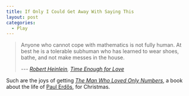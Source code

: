 ```yaml
---
title: If Only I Could Get Away With Saying This
layout: post
categories:
  - Play
---
```

> Anyone who cannot cope with mathematics is not fully human. At best he is a tolerable subhuman who has learned to wear shoes, bathe, and not make messes in the house.
>
> --- <cite>[Robert Heinlein](http://en.wikipedia.org/wiki/Robert_A._Heinlein), [_Time Enough for Love_](http://en.wikipedia.org/wiki/Time_Enough_for_Love)</cite>

Such are the joys of getting [_The Man Who Loved Only Numbers_](http://en.wikipedia.org/wiki/The_Man_Who_Loved_Only_Numbers), a book about the life of [Paul Erdős](http://en.wikipedia.org/wiki/Paul_Erdős), for Christmas.

